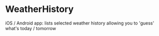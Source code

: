 # WeatherHistory
iOS / Android app: lists selected weather history allowing you to 'guess' what's today / tomorrow 

